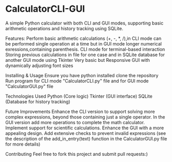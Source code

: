 # CalculatorCLI-GUI

A simple Python calculator with both CLI and GUI modes, supporting basic arithmetic operations and history tracking using SQLite.

Features:
Perform basic arithmetic calculations (+, -, *, /),in CLI mode can be performed single operation at a time
but in GUI mode longer numerical exressions,containing parenthesis.
CLI mode for terminal-based interaction
Storing previous calculations in file for one case and in SQLite database for another
GUI mode using Tkinter
Very basic but Responsive GUI with dynamically adjusting font sizes

Installing & Usage
Ensure you have python installed
clone the repository
Run program for CLI mode "CalculatorCLI.py" file and for GUI mode "CalculatorGUI.py" file

Technologies Used
Python (Core logic)
Tkinter (GUI interface)
SQLite (Database for history tracking)

Future Improvements
Enhance the CLI version to support solving more complex expressions, beyond those containing just a single operator.
In the GUI version add more operations to complete the math calculator.
Implement support for scientific calculations.
Enhance the GUI with a more appealing design.
Add extensive checks to prevent invalid expressions (see the description of the add_in_entry(text) function in the CalculatorGUI.py file for more details)

Contributing
Feel free to fork this project and submit pull requests:)